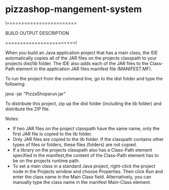 # pizzashop-mangement-system
!========================

BUILD OUTPUT DESCRIPTION

========================!

When you build an Java application project that has a main class, the IDE
automatically copies all of the JAR
files on the projects classpath to your projects dist/lib folder. The IDE
also adds each of the JAR files to the Class-Path element in the application
JAR files manifest file (MANIFEST.MF).

To run the project from the command line, go to the dist folder and
type the following:

java -jar "PizzaShoparun.jar" 

To distribute this project, zip up the dist folder (including the lib folder)
and distribute the ZIP file.

Notes:

* If two JAR files on the project classpath have the same name, only the first
JAR file is copied to the lib folder.
* Only JAR files are copied to the lib folder.
If the classpath contains other types of files or folders, these files (folders)
are not copied.
* If a library on the projects classpath also has a Class-Path element
specified in the manifest,the content of the Class-Path element has to be on
the projects runtime path.
* To set a main class in a standard Java project, right-click the project node
in the Projects window and choose Properties. Then click Run and enter the
class name in the Main Class field. Alternatively, you can manually type the
class name in the manifest Main-Class element.

